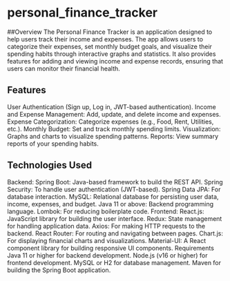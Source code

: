 # personal_finance_tracker

##Overview
  The Personal Finance Tracker is an application designed to help users track their income and expenses. The app allows users to categorize their expenses, set monthly budget goals, and visualize their spending habits through interactive graphs and 
  statistics. It also provides features for adding and viewing income and expense records, ensuring that users can monitor their financial health.

## Features
   User Authentication (Sign up, Log in, JWT-based authentication).
   Income and Expense Management: Add, update, and delete income and expenses.
   Expense Categorization: Categorize expenses (e.g., Food, Rent, Utilities, etc.).
   Monthly Budget: Set and track monthly spending limits.
  Visualization: Graphs and charts to visualize spending patterns.
  Reports: View summary reports of your spending habits.

## Technologies Used
Backend:
Spring Boot: Java-based framework to build the REST API.
Spring Security: To handle user authentication (JWT-based).
Spring Data JPA: For database interaction.
MySQL: Relational database for persisting user data, income, expenses, and budget.
Java 11 or above: Backend programming language.
Lombok: For reducing boilerplate code.
Frontend:
React.js: JavaScript library for building the user interface.
Redux: State management for handling application data.
Axios: For making HTTP requests to the backend.
React Router: For routing and navigating between pages.
Chart.js: For displaying financial charts and visualizations.
Material-UI: A React component library for building responsive UI components.
Requirements
Java 11 or higher for backend development.
Node.js (v16 or higher) for frontend development.
MySQL or H2 for database management.
Maven for building the Spring Boot application.
